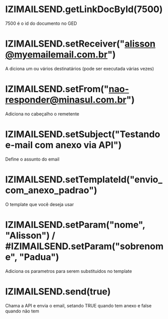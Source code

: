 # IZIMAILSEND.getLinkDocById(7500)
7500 é o id do documento no GED
# IZIMAILSEND.setReceiver("alisson@myemailemail.com.br")
A diciona um ou vários destinatários (pode ser executada várias vezes)
# IZIMAILSEND.setFrom("nao-responder@minasul.com.br")
Adiciona no cabeçalho o remetente
# IZIMAILSEND.setSubject("Testando e-mail com anexo via API")
Define o assunto do email
# IZIMAILSEND.setTemplateId("envio_com_anexo_padrao")
O template que você deseja usar
# IZIMAILSEND.setParam("nome", "Alisson") / #IZIMAILSEND.setParam("sobrenome", "Padua")
Adiciona os parametros para serem substituidos no template
# IZIMAILSEND.send(true)
Chama a API e envia o email, setando TRUE quando tem anexo e false quando não tem
